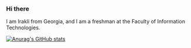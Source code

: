 ### Hi there 

I am Irakli from Georgia, and I am a freshman at the Faculty of Information Technologies.

[![Anurag's GitHub stats](https://github-readme-stats.vercel.app/api?username=anuraghazra)](https://github.com/anuraghazra/github-readme-stats)
